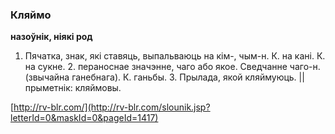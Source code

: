 ### Кляймо
**назоўнік, ніякі род**

1. Пячатка, знак, які ставяць, выпальваюць на кім-, чым-н. К. на кані. К. на сукне. 2. пераноснае значэнне, чаго або якое. Сведчанне чаго-н. (звычайна ганебнага). К. ганьбы. 3. Прылада, якой кляймуюць. || прыметнік: кляймовы.

<a rel="author">[http://rv-blr.com/](http://rv-blr.com/slounik.jsp?letterId=0&maskId=0&pageId=1417)</a>

